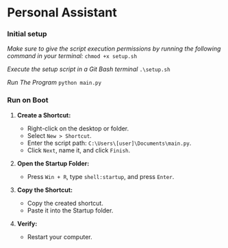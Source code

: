 # Personal Assistant

### Initial setup

*Make sure to give the script execution permissions by running the following command in your terminal:*
`chmod +x setup.sh`

*Execute the setup script in a Git Bash terminal*
`.\setup.sh`

*Run The Program*
`python main.py`

### Run on Boot

1. **Create a Shortcut:**
   - Right-click on the desktop or folder.
   - Select `New > Shortcut`.
   - Enter the script path: `C:\Users\[user]\Documents\main.py`.
   - Click `Next`, name it, and click `Finish`.

2. **Open the Startup Folder:**
   - Press `Win + R`, type `shell:startup`, and press `Enter`.

3. **Copy the Shortcut:**
   - Copy the created shortcut.
   - Paste it into the Startup folder.

4. **Verify:**
   - Restart your computer.
